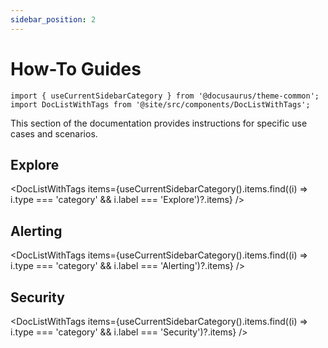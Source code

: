 ```yaml
---
sidebar_position: 2
---
```


# How-To Guides

```mdx-code-block
import { useCurrentSidebarCategory } from '@docusaurus/theme-common';
import DocListWithTags from '@site/src/components/DocListWithTags';
```

This section of the documentation provides instructions for specific use cases and scenarios.

## Explore

<DocListWithTags items={useCurrentSidebarCategory().items.find((i) => i.type === 'category' && i.label === 'Explore')?.items} />

## Alerting

<DocListWithTags items={useCurrentSidebarCategory().items.find((i) => i.type === 'category' && i.label === 'Alerting')?.items} />

## Security

<DocListWithTags items={useCurrentSidebarCategory().items.find((i) => i.type === 'category' && i.label === 'Security')?.items} />
